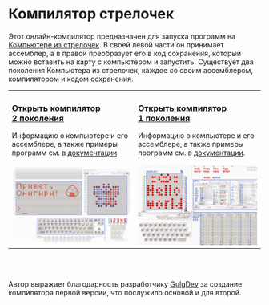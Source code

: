 ﻿# Компилятор стрелочек

Этот онлайн-компилятор предназначен для запуска программ на
[Компьютере из стрелочек](https://github.com/chubrik/LogicArrows/blob/main/computer-v2/README.md).
В своей левой части он принимает ассемблер, а в правой преобразует его в код сохранения, который
можно вставить на карту с компьютером и запустить. Существует два поколения Компьютера из стрелочек,
каждое со своим ассемблером, компилятором и кодом сохранения.

<table>
  <tr>
    <td valign="top" width="50%">
      <h3><a href="https://chubrik.github.io/arrows-compiler/">
        Открыть компилятор 2 поколения
      </a></h3>
      Информацию о компьютере и его ассемблере, а также примеры программ см. в
      <a href="https://github.com/chubrik/LogicArrows/blob/main/computer-v2/README.md">документации</a>.
      <br><br>
      <a href="https://github.com/chubrik/LogicArrows/blob/main/computer-v2/README.md">
        <img src="https://raw.githubusercontent.com/chubrik/LogicArrows/refs/heads/main/computer-v2/img/summary.jpg">
      </a>
    </td>
    <td valign="top">
      <h3><a href="https://gulgdev.github.io/chubrik-compiler/">
        Открыть компилятор 1 поколения
      </a></h3>
      Информацию о компьютере и его ассемблере, а также примеры программ см. в
      <a href="https://github.com/chubrik/LogicArrows/blob/main/computer-v1/README.md">документации</a>.
      <br><br>
      <a href="https://github.com/chubrik/LogicArrows/blob/main/computer-v1/README.md">
        <img src="https://raw.githubusercontent.com/chubrik/LogicArrows/refs/heads/main/computer-v1/img/summary.jpg">
      </a>
    </td>
  </tr>
</table>
<br><br>

Автор выражает благодарность разработчику [GulgDev](https://github.com/GulgDev/chubrik-compiler)
за создание компилятора первой версии, что послужило основой и для второй.
